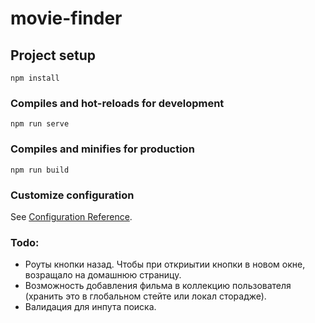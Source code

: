 # movie-finder

## Project setup

```
npm install
```

### Compiles and hot-reloads for development

```
npm run serve
```

### Compiles and minifies for production

```
npm run build
```

### Customize configuration

See [Configuration Reference](https://cli.vuejs.org/config/).


### Todo:
* Роуты кнопки назад. Чтобы при откриытии кнопки в новом окне, возращало на домашнюю страницу.
* Возможность добавления фильма в коллекцию пользователя (хранить это в глобальном стейте или локал сторадже).
* Валидация для инпута поиска.